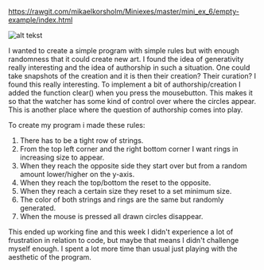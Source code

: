 https://rawgit.com/mikaelkorsholm/Miniexes/master/mini_ex_6/empty-example/index.html

![alt tekst](https://github.com/mikaelkorsholm/Miniexes/blob/master/mini_ex_6/Udklip%20til%206.PNG?raw=true)

I wanted to create a simple program with simple rules but with enough randomness that it could create new art. I found the idea of generativity really interesting and the idea of authorship in such a situation. One could take snapshots of the creation and it is then their creation? Their curation? I found this really interesting. To implement a bit of authorship/creation I added the function clear() when you press the mousebutton. This makes it so that the watcher has some kind of control over where the circles appear. This is another place where the question of authorship comes into play. 


To create my program i made these rules:

1. There has to be a tight row of strings.
2. From the top left corner and the right bottom corner I want rings in increasing size to appear.
3. When they reach the opposite side they start over but from a random amount lower/higher on the y-axis.
4. When they reach the top/bottom the reset to the opposite.
5. When they reach a certain size they reset to a set minimum size.
6. The color of both strings and rings are the same but randomly generated.
7. When the mouse is pressed all drawn circles disappear.

This ended up working fine and this week I didn't experience a lot of frustration in relation to code, but maybe that means I didn't challenge myself enough. I spent a lot more time than usual just playing with the aesthetic of the program. 
